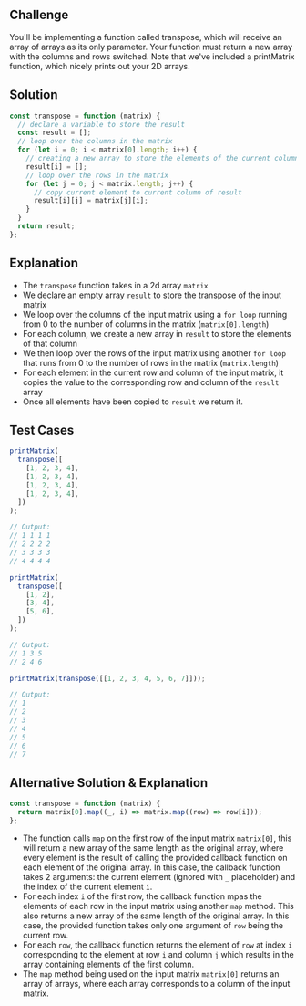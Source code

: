 ## Challenge

You'll be implementing a function called transpose, which will receive an array of arrays as its only parameter. Your function must return a new array with the columns and rows switched. Note that we've included a printMatrix function, which nicely prints out your 2D arrays.

## Solution

```javascript
const transpose = function (matrix) {
  // declare a variable to store the result
  const result = [];
  // loop over the columns in the matrix
  for (let i = 0; i < matrix[0].length; i++) {
    // creating a new array to store the elements of the current column
    result[i] = [];
    // loop over the rows in the matrix
    for (let j = 0; j < matrix.length; j++) {
      // copy current element to current column of result
      result[i][j] = matrix[j][i];
    }
  }
  return result;
};
```

## Explanation

- The `transpose` function takes in a 2d array `matrix`
- We declare an empty array `result` to store the transpose of the input matrix
- We loop over the columns of the input matrix using a `for loop` running from 0 to the number of columns in the matrix (`matrix[0].length`)
- For each column, we create a new array in `result` to store the elements of that column
- We then loop over the rows of the input matrix using another `for loop` that runs from 0 to the number of rows in the matrix (`matrix.length`)
- For each element in the current row and column of the input matrix, it copies the value to the corresponding row and column of the `result` array
- Once all elements have been copied to `result` we return it.

## Test Cases

```javascript
printMatrix(
  transpose([
    [1, 2, 3, 4],
    [1, 2, 3, 4],
    [1, 2, 3, 4],
    [1, 2, 3, 4],
  ])
);

// Output:
// 1 1 1 1
// 2 2 2 2
// 3 3 3 3
// 4 4 4 4

printMatrix(
  transpose([
    [1, 2],
    [3, 4],
    [5, 6],
  ])
);

// Output:
// 1 3 5
// 2 4 6

printMatrix(transpose([[1, 2, 3, 4, 5, 6, 7]]));

// Output:
// 1
// 2
// 3
// 4
// 5
// 6
// 7
```

## Alternative Solution & Explanation

```javascript
const transpose = function (matrix) {
  return matrix[0].map((_, i) => matrix.map((row) => row[i]));
};
```
- The function calls `map` on the first row of the input matrix `matrix[0]`, this will return a new array of the same length as the original array, where every element is the result of calling the provided callback function on each element of the original array. In this case, the callback function takes 2 arguments: the current element (ignored with `_` placeholder) and the index of the current element `i`.
- For each index `i` of the first row, the callback function mpas the elements of each row in the input matrix using another `map` method. This also returns a new array of the same length of the original array. In this case, the provided function takes only one argument of `row` being the current row. 
- For each `row`, the callback function returns the element of `row` at index `i` corresponding to the element at row `i` and column `j` which results in the array containing elements of the first column. 
- The `map` method being used on the input matrix `matrix[0]` returns an array of arrays, where each array corresponds to a column of the input matrix.  